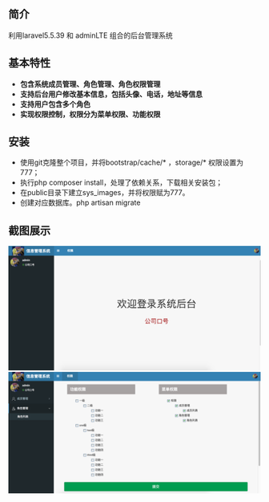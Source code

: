 ## 简介
  利用laravel5.5.39 和 adminLTE 组合的后台管理系统

## 基本特性
- **包含系统成员管理、角色管理、角色权限管理**
- **支持后台用户修改基本信息，包括头像、电话，地址等信息**
- **支持用户包含多个角色**
- **实现权限控制，权限分为菜单权限、功能权限**

## 安装
- 使用git克隆整个项目，并将bootstrap/cache/* ，storage/* 权限设置为777；
- 执行php composer install，处理了依赖关系，下载相关安装包；
- 在public目录下建立sys_images，并将权限赋为777。
- 创建对应数据库。php artisan migrate

## 截图展示
<img src="https://github.com/lufeijun/adminSys/blob/master/public/img/2018/home.png">
<img src="https://github.com/lufeijun/adminSys/blob/master/public/img/2018/role.png">
